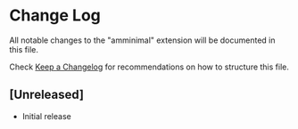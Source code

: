 # Change Log

All notable changes to the "amminimal" extension will be documented in this file.

Check [Keep a Changelog](http://keepachangelog.com/) for recommendations on how to structure this file.

## [Unreleased]

- Initial release
